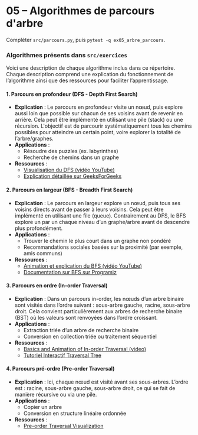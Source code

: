 # 05 – Algorithmes de parcours d'arbre
Compléter `src/parcours.py`, puis `pytest -q ex05_arbre_parcours`.

### Algorithmes présents dans `src/exercices`

Voici une description de chaque algorithme inclus dans ce répertoire. Chaque description comprend une explication du
fonctionnement de l’algorithme ainsi que des ressources pour faciliter l’apprentissage.

#### 1. **Parcours en profondeur (DFS - Depth First Search)**

- **Explication** :
  Le parcours en profondeur visite un nœud, puis explore aussi loin que possible sur chacun de ses voisins avant de
  revenir en arrière. Cela peut être implémenté en utilisant une pile (stack) ou une récursion. L'objectif est de
  parcourir systématiquement tous les chemins possibles pour atteindre un certain point, voire explorer la totalité de
  l’arbre/graphes.
- **Applications** :
    - Résoudre des puzzles (ex. labyrinthes)
    - Recherche de chemins dans un graphe
- **Ressources** :
    - [Visualisation du DFS (vidéo YouTube)](https://youtu.be/oLONftTvpHI)
    - [Explication détaillée sur GeeksForGeeks](https://www.geeksforgeeks.org/depth-first-search-or-dfs-for-a-graph/)

#### 2. **Parcours en largeur (BFS - Breadth First Search)**

- **Explication** :
  Le parcours en largeur explore un nœud, puis tous ses voisins directs avant de passer à leurs voisins. Cela peut être
  implémenté en utilisant une file (queue). Contrairement au DFS, le BFS explore un par un chaque niveau d’un
  graphe/arbre avant de descendre plus profondément.
- **Applications** :
    - Trouver le chemin le plus court dans un graphe non pondéré
    - Recommandations sociales basées sur la proximité (par exemple, amis communs)
- **Ressources** :
    - [Animation et explication du BFS (vidéo YouTube)](https://youtu.be/UuEJM8YXU7Y)
    - [Documentation sur BFS sur Programiz](https://www.programiz.com/dsa/graph-bfs)

#### 3. **Parcours en ordre (In-order Traversal)**

- **Explication** :
  Dans un parcours in-order, les nœuds d’un arbre binaire sont visités dans l’ordre suivant : sous-arbre gauche, racine,
  sous-arbre droit. Cela convient particulièrement aux arbres de recherche binaire (BST) où les valeurs sont renvoyées
  dans l’ordre croissant.
- **Applications** :
    - Extraction triée d’un arbre de recherche binaire
    - Conversion en collection triée ou traitement séquentiel
- **Ressources** :
    - [Basics and Animation of In-order Traversal (video)](https://youtu.be/G_38iNg0R44)
    - [Tutoriel Interactif Traversal Tree](https://visualgo.net/en/dfsbfs)

#### 4. **Parcours pré-ordre (Pre-order Traversal)**

- **Explication** :
  Ici, chaque nœud est visité avant ses sous-arbres. L’ordre est : racine, sous-arbre gauche, sous-arbre droit, ce qui
  se fait de manière récursive ou via une pile.
- **Applications** :
    - Copier un arbre
    - Conversion en structure linéaire ordonnée
- **Ressources** :
    - [Pre-order Traversal Visualization](https://youtu.be/VHgiIJp-OkY)
